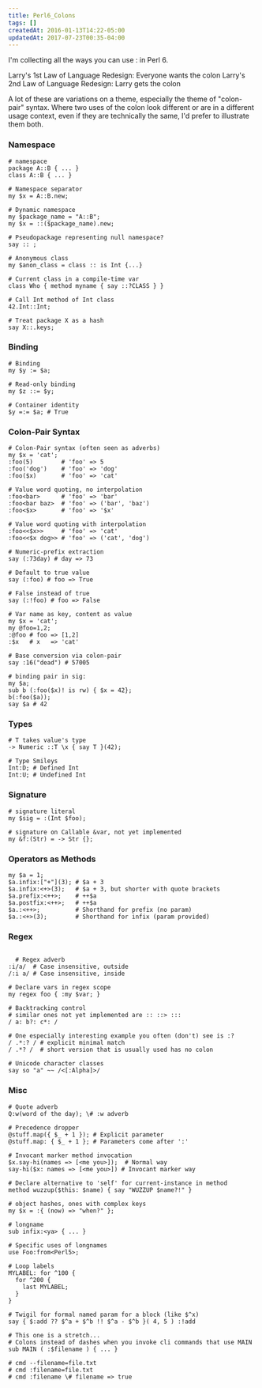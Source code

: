 ```yaml
---
title: Perl6_Colons
tags: []
createdAt: 2016-01-13T14:22-05:00
updatedAt: 2017-07-23T00:35-04:00
---
```


I'm collecting all the ways you can use : in Perl 6.

Larry's 1st Law of Language Redesign: Everyone wants the colon
Larry's 2nd Law of Language Redesign: Larry gets the colon

A lot of these are variations on a theme, especially the theme of "colon-pair" syntax. Where two uses of the colon look different or are in a different usage context, even if they are technically the same, I'd prefer to illustrate them both.

### Namespace

```
# namespace
package A::B { ... }
class A::B { ... }

# Namespace separator
my $x = A::B.new;

# Dynamic namespace
my $package_name = "A::B";
my $x = ::($package_name).new;

# Pseudopackage representing null namespace?
say :: ;

# Anonymous class
my $anon_class = class :: is Int {...}

# Current class in a compile-time var
class Who { method myname { say ::?CLASS } }

# Call Int method of Int class
42.Int::Int;

# Treat package X as a hash
say X::.keys;
```

### Binding

```
# Binding
my $y := $a;

# Read-only binding
my $z ::= $y;

# Container identity
$y =:= $a; # True
```

### Colon-Pair Syntax

```
# Colon-Pair syntax (often seen as adverbs)
my $x = 'cat';
:foo(5)        # 'foo' => 5
:foo('dog')    # 'foo' => 'dog'
:foo($x)       # 'foo' => 'cat'

# Value word quoting, no interpolation
:foo<bar>      # 'foo' => 'bar'
:foo<bar baz>  # 'foo' => ('bar', 'baz')
:foo<$x>       # 'foo' => '$x'

# Value word quoting with interpolation
:foo<<$x>>     # 'foo' => 'cat'
:foo<<$x dog>> # 'foo' => ('cat', 'dog')

# Numeric-prefix extraction
say (:73day) # day => 73

# Default to true value
say (:foo) # foo => True

# False instead of true
say (:!foo) # foo => False

# Var name as key, content as value
my $x = 'cat';
my @foo=1,2;
:@foo # foo => [1,2]
:$x   # x   => 'cat'

# Base conversion via colon-pair
say :16("dead") # 57005

# binding pair in sig:
my $a;
sub b (:foo($x)! is rw) { $x = 42};
b(:foo($a));
say $a # 42
```

### Types

```
# T takes value's type
-> Numeric ::T \x { say T }(42);

# Type Smileys
Int:D; # Defined Int
Int:U; # Undefined Int
```

### Signature

```
# signature literal
my $sig = :(Int $foo);

# signature on Callable &var, not yet implemented
my &f:(Str) = -> Str {};
```

### Operators as Methods

```
my $a = 1;
$a.infix:["+"](3); # $a + 3
$a.infix:<+>(3);   # $a + 3, but shorter with quote brackets
$a.prefix:<++>;    # ++$a
$a.postfix:<++>;   # ++$a
$a.:<++>;          # Shorthand for prefix (no param)
$a.:<+>(3);        # Shorthand for infix (param provided)
```


### Regex

```

  # Regex adverb
:i/a/  # Case insensitive, outside
/:i a/ # Case insensitive, inside

# Declare vars in regex scope
my regex foo { :my $var; }

# Backtracking control
# similar ones not yet implemented are :: ::> :::
/ a: b?: c*: /

# One especially interesting example you often (don't) see is :?
/ .*:? / # explicit minimal match
/ .*? /  # short version that is usually used has no colon

# Unicode character classes
say so "a" ~~ /<[:Alpha]>/
```

### Misc

```
# Quote adverb
Q:w(word of the day); \# :w adverb

# Precedence dropper
@stuff.map({ $_ + 1 }); # Explicit parameter
@stuff.map: { $_ + 1 }; # Parameters come after ':'

# Invocant marker method invocation
$x.say-hi(names => [<me you>]);  # Normal way
say-hi($x: names => [<me you>]) # Invocant marker way

# Declare alternative to 'self' for current-instance in method
method wuzzup($this: $name) { say "WUZZUP $name?!" }

# object hashes, ones with complex keys
my $x = :{ (now) => "when?" };

# longname
sub infix:<ya> { ... }

# Specific uses of longnames
use Foo:from<Perl5>;

# Loop labels
MYLABEL: for ^100 {
  for ^200 {
    last MYLABEL;
  }
}

# Twigil for formal named param for a block (like $^x)
say { $:add ?? $^a + $^b !! $^a - $^b }( 4, 5 ) :!add

# This one is a stretch...
# Colons instead of dashes when you invoke cli commands that use MAIN
sub MAIN ( :$filename ) { ... }

# cmd --filename=file.txt
# cmd :filename=file.txt
# cmd :filename \# filename => true
```

